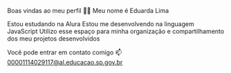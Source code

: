 Boas vindas ao meu perfil 💙💙
Meu nome é Eduarda Lima

Estou estudando na Alura
Estou me desenvolvendo na linguagem JavaScript
Utilizo esse espaço para minha organização e compartilhamento dos meu projetos desenvolvidos

Você pode entrar em contato comigo 📫
00001114029117@al.educacao.sp.gov.br
